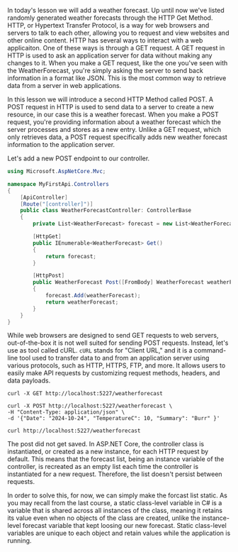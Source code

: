 In today's lesson we will add a weather forecast.  Up until now we've listed randomly generated weather forecasts through the HTTP Get Method.
HTTP, or Hypertext Transfer Protocol, is a way for web browsers and servers to talk to each other, allowing you to request and view websites and other online content.
HTTP has several ways to interact with a web applicaiton.  One of these ways is through a GET request.  A GET request in HTTP is used to ask an application server for data without making any changes to it. 
When you make a GET request, like the one you've seen with the WeatherForecast, you're simply asking the server to send back information in a format like JSON. 
This is the most common way to retrieve data from a server in web applications.

In this lesson we will introduce a second HTTP Method called POST.  A POST request in HTTP is used to send data to a server to create a new resource, in our case this is a weather forecast. 
When you make a POST request, you're providing information about a weather forecast which the server processes and stores as a new entry. 
Unlike a GET request, which only retrieves data, a POST request specifically adds new weather forecast information to the application server.

Let's add a new POST endpoint to our controller.

``` cs
using Microsoft.AspNetCore.Mvc;

namespace MyFirstApi.Controllers
{
    [ApiController]
    [Route("[controller]")]
    public class WeatherForecastController: ControllerBase
    {
        private List<WeatherForecast> forecast = new List<WeatherForecast>();

        [HttpGet]
        public IEnumerable<WeatherForecast> Get()
        {
            return forecast;
        }

        [HttpPost]
        public WeatherForecast Post([FromBody] WeatherForecast weatherForecast)
        {
            forecast.Add(weatherForecast);
            return weatherForecast;
        }
    }
}
```

While web browsers are designed to send GET requests to web servers, out-of-the-box it is not well suited for sending POST requests.  Instead, let's use as tool called cURL.
`cURL` stands for "Client URL," and it is a command-line tool used to transfer data to and from an application server using various protocols, such as HTTP, HTTPS, FTP, and more. 
It allows users to easily make API requests by customizing request methods, headers, and data payloads.

```
curl -X GET http://localhost:5227/weatherforecast

curl -X POST http://localhost:5227/weatherforecast \
-H "Content-Type: application/json" \
-d '{"Date": "2024-10-24", "TemperatureC": 10, "Summary": "Burr" }'

curl http://localhost:5227/weatherforecast
```

The post did not get saved.  In ASP.NET Core, the controller class is instantiated, or created as a new instance, for each HTTP request by default. 
This means that the forecast list, being an instance variable of the controller, is recreated as an empty list each time the controller is instantiated for a new request. 
Therefore, the list doesn't persist between requests.

In order to solve this, for now, we can simply make the forcast list static.  As you may recall from the last course, a static class-level variable in C# is a variable that is shared across 
all instances of the class, meaning it retains its value even when no objects of the class are created, unlike the instance-level forecast variable that kept loosing our new forecast.  Static class-level variables are unique to each object and retain values while the application is running.

